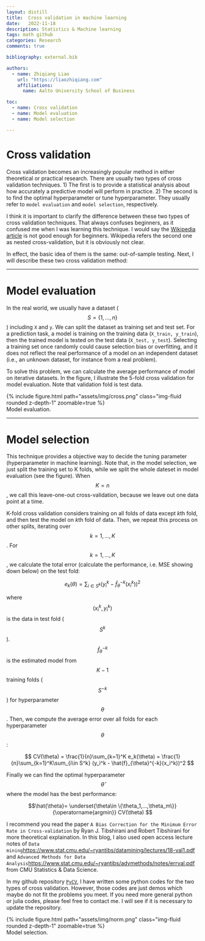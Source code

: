 ```yaml
---
layout: distill
title:  Cross validation in machine learning
date:   2022-11-18
description: Statistics & Machine learning
tags: math github
categories: Research
comments: true

bibliography: external.bib

authors:
  - name: Zhiqiang Liao
    url: "https://liaozhiqiang.com"
    affiliations:
      name: Aalto University School of Business

toc:
  - name: Cross validation
  - name: Model evaluation
  - name: Model selection

---
```


# Cross validation

Cross validation becomes an increasingly popular method in either theoretical or practical research. There are usually two types of cross validation techniques. 1) The first is to provide a statistical analysis about how accurately a predictive model will perform in practice. 2) The second is to find the optimal hyperparameter or tune hyperparameter. They usually refer to `model evaluation` and `model selection`, respectively.

I think it is important to clarify the difference between these two types of cross validation techniques. That always confuses beginners, as it confused me when I was learning this technique. I would say the [Wikipedia article](https://en.wikipedia.org/wiki/Cross-validation_(statistics)) is not good enough for beginners. Wikipedia refers the second one as nested cross-validation, but it is obviously not clear.

In effect, the basic idea of them is the same: out-of-sample testing. Next, I will describe these two cross validation method:

***

# Model evaluation

In the real world, we usually have a dataset ($$S=\{1,...,n\}$$) including `X` and `y`. We can split the dataset as training set and test set. For a prediction task, a model is training on the training data (`X_train, y_train`), then the trained model is tested on the test data (`X_test, y_test`). Selecting a training set once randomly could cause selection bias or overfitting, and it does not reflect the real performance of a model on an independent dataset (i.e., an unknown dataset, for instance from a real problem).

To solve this problem, we can calculate the average performance of model on iterative datasets. In the figure, I illustrate the 5-fold cross validation for model evaluation. Note that validation fold is test data.


<div class="row mt-3">
    <div class="col-sm mt-3 mt-md-0">
        {% include figure.html path="assets/img/cross.png" class="img-fluid rounded z-depth-1" zoomable=true %}
    </div>
</div>
<div class="caption">
    Model evaluation.
</div>

***

# Model selection

This technique provides a objective way to decide the tuning parameter (hyperparameter in machine learning). Note that, in the model selection, we just split the training set to K folds, while we split the whole dateset in model evaluation (see the figure). When $$K = n$$, we call this leave-one-out cross-validation, because we leave out one data point at a time. 

K-fold cross validation considers training on all folds of data except *k*th fold, and then test the model on *k*th fold of data. Then, we repeat this process on other splits, iterating over $$k=1,...,K$$. For $$k=1,...,K$$, we calculate the total error (calculate the performance, i.e. MSE showing down below) on the test fold:

$$
e_k(\theta) = \sum_{i\in S^k} (y_i^k - \hat{f}_{\theta}^{-k}(x_i^k))^2
$$

where $$(x_i^k, y_i^k)$$ is the data in test fold ($$S^k$$). $$\hat{f}_{\theta}^{-k}$$ is the estimated model from $$K-1$$ training folds ($$S^{-k}$$) for hyperparameter $$\theta$$. Then, we compute the  average error over all folds for each hyperparameter $$\theta$$:

$$
CV(\theta) = \frac{1}{n}\sum_{k=1}^K e_k(\theta) = \frac{1}{n}\sum_{k=1}^K\sum_{i\in S^k} (y_i^k - \hat{f}_{\theta}^{-k}(x_i^k))^2
$$

Finally we can find the optimal hyperparameter $$\hat{\theta}$$ where the model has the best performance:

$$\hat{\theta}= \underset{\theta\in \{\theta_1,...,\theta_m\}}{\operatorname{argmin}} CV(\theta) $$

I recommend you read the paper `A Bias Correction for the Minimum Error Rate in Cross-validation`<d-cite key="tibshirani2009bias"></d-cite> by Ryan J. Tibshirani and Robert Tibshirani for more theoretical explaination. In this blog, I also used open access lecture notes of `Data mining`<d-footnote>https://www.stat.cmu.edu/~ryantibs/datamining/lectures/18-val1.pdf</d-footnote> and `Advanced Methods for Data Analysis`<d-footnote>https://www.stat.cmu.edu/~ryantibs/advmethods/notes/errval.pdf</d-footnote> from CMU Statistics & Data Science. 

In my github repository [`PyCV`](https://github.com/zhiqiangliao/PyCV), I have written some python codes for the two types of cross validation. However, those codes are just demos which maybe do not fit the problems you meet. If you need more general python or julia codes, please feel free to contact me. I will see if it is necessary to update the repository.


<div class="row mt-3">
    <div class="col-sm mt-3 mt-md-0">
        {% include figure.html path="assets/img/norm.png" class="img-fluid rounded z-depth-1" zoomable=true %}
    </div>
</div>
<div class="caption">
    Model selection.
</div>

